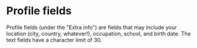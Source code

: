 # Profile fields

Profile fields (under the "Extra info") are fields that may include your location (city, country, whatever!), occupation, school, and birth date. The text fields have a character limit of 30.
